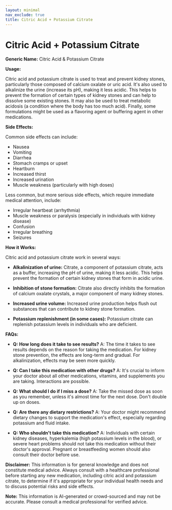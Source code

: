 ```yaml
---
layout: minimal
nav_exclude: true
title: Citric Acid + Potassium Citrate
---
```


# Citric Acid + Potassium Citrate

**Generic Name:** Citric Acid & Potassium Citrate

**Usage:**

Citric acid and potassium citrate is used to treat and prevent kidney stones, particularly those composed of calcium oxalate or uric acid. It's also used to alkalinize the urine (increase its pH), making it less acidic. This helps to prevent the formation of certain types of kidney stones and can help to dissolve some existing stones.  It may also be used to treat metabolic acidosis (a condition where the body has too much acid).  Finally, some formulations might be used as a flavoring agent or buffering agent in other medications.

**Side Effects:**

Common side effects can include:

* Nausea
* Vomiting
* Diarrhea
* Stomach cramps or upset
* Heartburn
* Increased thirst
* Increased urination
* Muscle weakness (particularly with high doses)

Less common, but more serious side effects, which require immediate medical attention, include:

* Irregular heartbeat (arrhythmia)
* Muscle weakness or paralysis (especially in individuals with kidney disease)
* Confusion
* Irregular breathing
* Seizures


**How it Works:**

Citric acid and potassium citrate work in several ways:

* **Alkalinization of urine:** Citrate, a component of potassium citrate, acts as a buffer, increasing the pH of urine, making it less acidic. This helps prevent the formation of certain kidney stones that form in acidic urine.

* **Inhibition of stone formation:** Citrate also directly inhibits the formation of calcium oxalate crystals, a major component of many kidney stones.

* **Increased urine volume:** Increased urine production helps flush out substances that can contribute to kidney stone formation.

* **Potassium replenishment (in some cases):**  Potassium citrate can replenish potassium levels in individuals who are deficient.

**FAQs:**

* **Q: How long does it take to see results?** A:  The time it takes to see results depends on the reason for taking the medication. For kidney stone prevention, the effects are long-term and gradual. For alkalinization, effects may be seen more quickly.

* **Q: Can I take this medication with other drugs?** A: It's crucial to inform your doctor about all other medications, vitamins, and supplements you are taking.  Interactions are possible.

* **Q:  What should I do if I miss a dose?** A: Take the missed dose as soon as you remember, unless it's almost time for the next dose. Don't double up on doses.

* **Q: Are there any dietary restrictions?** A: Your doctor might recommend dietary changes to support the medication's effect, especially regarding potassium and fluid intake.

* **Q: Who shouldn't take this medication?** A: Individuals with certain kidney diseases, hyperkalemia (high potassium levels in the blood), or severe heart problems should not take this medication without their doctor's approval.  Pregnant or breastfeeding women should also consult their doctor before use.


**Disclaimer:** This information is for general knowledge and does not constitute medical advice. Always consult with a healthcare professional before starting any new medication, including citric acid and potassium citrate, to determine if it's appropriate for your individual health needs and to discuss potential risks and side effects.


**Note:** This information is AI-generated or crowd-sourced and may not be accurate. Please consult a medical professional for verified advice.